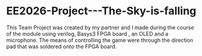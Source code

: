 # EE2026-Project---The-Sky-is-falling
This Team Project was created by my partner and I made during the course of the module using verilog, Basys3 FPGA board , an OLED and a microphone. The means of controlling the game were through the direction pad that was soldered onto the FPGA board. 
